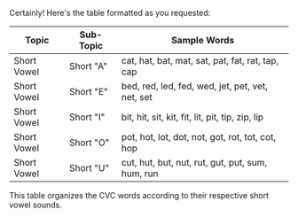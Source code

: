 Certainly! Here's the table formatted as you requested:

| Topic       | Sub-Topic | Sample Words                                     |
| ----------- | --------- | ------------------------------------------------ |
| Short Vowel | Short "A" | cat, hat, bat, mat, sat, pat, fat, rat, tap, cap |
| Short Vowel | Short "E" | bed, red, led, fed, wed, jet, pet, vet, net, set |
| Short Vowel | Short "I" | bit, hit, sit, kit, fit, lit, pit, tip, zip, lip |
| Short Vowel | Short "O" | pot, hot, lot, dot, not, got, rot, tot, cot, hop |
| Short Vowel | Short "U" | cut, hut, but, nut, rut, gut, put, sum, hum, run |

This table organizes the CVC words according to their respective short vowel sounds.
